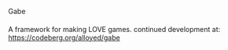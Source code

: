 Gabe
####

A framework for making LOVE games. continued development at: https://codeberg.org/alloyed/gabe

